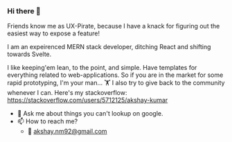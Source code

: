 ### Hi there 👋

<!--
**akshay-nm/akshay-nm** is a ✨ _special_ ✨ repository because its `README.md` (this file) appears on your GitHub profile.

Here are some ideas to get you started:
- ⚡ Fun fact: ...
-->
Friends know me as UX-Pirate, because I have a knack for figuring out the easiest way to expose a feature!  

I am an expeirenced MERN stack developer, ditching React and shifting towards Svelte.

I like keeping'em lean, to the point, and simple. 
Have templates for everything related to web-applications. 
So if you are in the market for some rapid prototyping, I'm your man... 🏋️‍
I also try to give back to the community whenever I can. Here's my stackoverflow: https://stackoverflow.com/users/5712125/akshay-kumar
- 💬 Ask me about things you can't lookup on google.
- 📫 How to reach me?
  - 📧 akshay.nm92@gmail.com 
